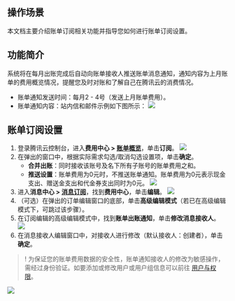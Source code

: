 ## 操作场景
本文档主要介绍账单订阅相关功能并指导您如何进行账单订阅设置。

## 功能简介
系统将在每月出账完成后自动向账单接收人推送账单消息通知，通知内容为上月账单的费用概览情况，提醒您及时对账和了解自己在腾讯云的消费情况。

- 账单通知发送时间：每月2 - 4号（发送上月账单费用）。
- 账单通知内容：站内信和邮件示例如下图所示：
![](https://main.qcloudimg.com/raw/16edad6045dbecbf4061e789d36586f6.png)


## 账单订阅设置

1. 登录腾讯云控制台，进入**费用中心 > [账单概览](https://console.cloud.tencent.com/expense/bill/overview)**，单击**订阅**。
![](https://qcloudimg.tencent-cloud.cn/raw/32b4e2a4f0c9c9452cd13cf4b7fad65e.png)
2. 在弹出的窗口中，根据实际需求勾选/取消勾选设置项，单击**确定**。
	- **合并出账**：同时接收该账号及名下所有子账号的账单费用之和。
	- **推送设置**：账单费用为0元时，不推送账单通知。账单费用为0元表示现金支出、赠送金支出和代金券支出同时为0元。
![](https://qcloudimg.tencent-cloud.cn/raw/8eeaacf48aa2da2b4d72fd2bdd80eeef.png)
3. 进入**消息中心 > [消息订阅](https://console.cloud.tencent.com/message/subscription)**，找到**费用中心**，单击**编辑**。
![](https://qcloudimg.tencent-cloud.cn/raw/c7fc01b7a91ca114919e9ced1d930061.png)
4. （可选）在弹出的订单编辑窗口的底部，单击**高级编辑模式**（若已在高级编辑模式下，可跳过该步骤）。
5. 在订阅编辑的高级编辑模式中，找到**账单出账通知**，单击**修改消息接收人**。
![](https://qcloudimg.tencent-cloud.cn/raw/5a95a9bfd4594feb17869ad06878891e.png)
6. 在消息接收人编辑窗口中，对接收人进行修改（默认接收人：创建者），单击**确定**。
>! 为保证您的账单费用数据的安全性，账单通知接收人的修改为敏感操作，需经过身份验证。如要添加或修改用户或用户组信息可以前往 [用户与权限](https://console.cloud.tencent.com/cam)。
>
![](https://main.qcloudimg.com/raw/7d2dfde3842fb5ebde016e38fbbaff5b.png)

